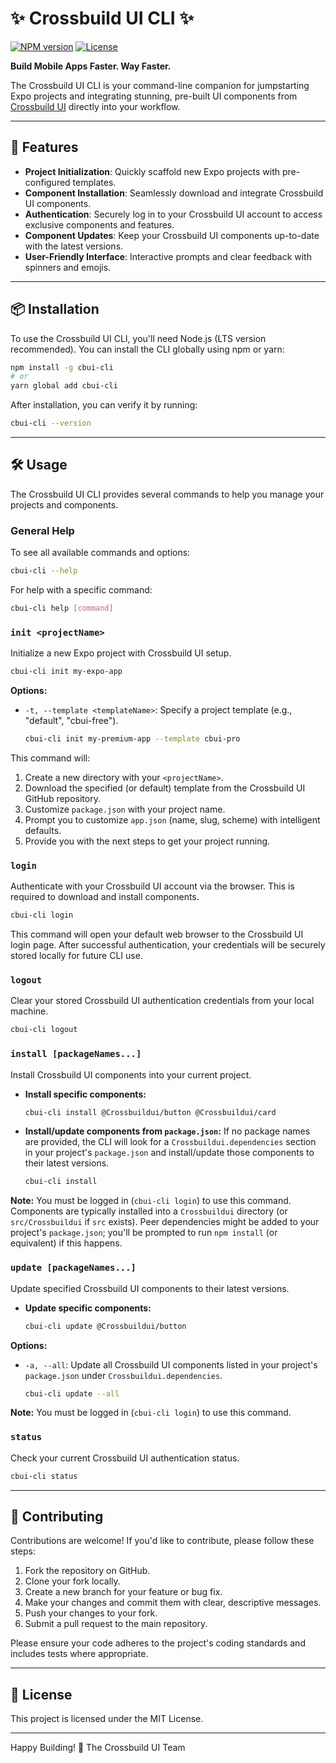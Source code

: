 # ✨ Crossbuild UI CLI ✨

[![NPM version](https://img.shields.io/badge/NPM%20version?style=flat)](https://www.npmjs.com/package/cbui-cli)
[![License](https://img.shields.io/badge/License?style=flat)](https://github.com/Crossbuildui/Crossbuildui/blob/main/LICENSE)

**Build Mobile Apps Faster. Way Faster.**

The Crossbuild UI CLI is your command-line companion for jumpstarting Expo projects and integrating stunning, pre-built UI components from [Crossbuild UI](https://crossbuildui.com) directly into your workflow.

---

## 🚀 Features

*   **Project Initialization**: Quickly scaffold new Expo projects with pre-configured templates.
*   **Component Installation**: Seamlessly download and integrate Crossbuild UI components.
*   **Authentication**: Securely log in to your Crossbuild UI account to access exclusive components and features.
*   **Component Updates**: Keep your Crossbuild UI components up-to-date with the latest versions.
*   **User-Friendly Interface**: Interactive prompts and clear feedback with spinners and emojis.

---

## 📦 Installation

To use the Crossbuild UI CLI, you'll need Node.js (LTS version recommended). You can install the CLI globally using npm or yarn:

```bash
npm install -g cbui-cli
# or
yarn global add cbui-cli
```

After installation, you can verify it by running:
```bash
cbui-cli --version
```

---

## 🛠️ Usage

The Crossbuild UI CLI provides several commands to help you manage your projects and components.

### General Help

To see all available commands and options:
```bash
cbui-cli --help
```

For help with a specific command:
```bash
cbui-cli help [command]
```

### `init <projectName>`

Initialize a new Expo project with Crossbuild UI setup.

```bash
cbui-cli init my-expo-app
```

**Options:**
*   `-t, --template <templateName>`: Specify a project template (e.g., "default", "cbui-free").
    ```bash
    cbui-cli init my-premium-app --template cbui-pro
    ```

This command will:
1.  Create a new directory with your `<projectName>`.
2.  Download the specified (or default) template from the Crossbuild UI GitHub repository.
3.  Customize `package.json` with your project name.
4.  Prompt you to customize `app.json` (name, slug, scheme) with intelligent defaults.
5.  Provide you with the next steps to get your project running.

### `login`

Authenticate with your Crossbuild UI account via the browser. This is required to download and install components.

```bash
cbui-cli login
```

This command will open your default web browser to the Crossbuild UI login page. After successful authentication, your credentials will be securely stored locally for future CLI use.

### `logout`

Clear your stored Crossbuild UI authentication credentials from your local machine.

```bash
cbui-cli logout
```

### `install [packageNames...]`

Install Crossbuild UI components into your current project.

*   **Install specific components:**
    ```bash
    cbui-cli install @Crossbuildui/button @Crossbuildui/card
    ```
*   **Install/update components from `package.json`:**
    If no package names are provided, the CLI will look for a `Crossbuildui.dependencies` section in your project's `package.json` and install/update those components to their latest versions.
    ```bash
    cbui-cli install
    ```

**Note:** You must be logged in (`cbui-cli login`) to use this command. Components are typically installed into a `Crossbuildui` directory (or `src/Crossbuildui` if `src` exists). Peer dependencies might be added to your project's `package.json`; you'll be prompted to run `npm install` (or equivalent) if this happens.

### `update [packageNames...]`

Update specified Crossbuild UI components to their latest versions.

*   **Update specific components:**
    ```bash
    cbui-cli update @Crossbuildui/button
    ```

**Options:**
*   `-a, --all`: Update all Crossbuild UI components listed in your project's `package.json` under `Crossbuildui.dependencies`.
    ```bash
    cbui-cli update --all
    ```

**Note:** You must be logged in (`cbui-cli login`) to use this command.

### `status`

Check your current Crossbuild UI authentication status.

```bash
cbui-cli status
```

---

## 🤝 Contributing

Contributions are welcome! If you'd like to contribute, please follow these steps:

1.  Fork the repository on GitHub.
2.  Clone your fork locally.
3.  Create a new branch for your feature or bug fix.
4.  Make your changes and commit them with clear, descriptive messages.
5.  Push your changes to your fork.
6.  Submit a pull request to the main repository.

Please ensure your code adheres to the project's coding standards and includes tests where appropriate.

---

## 📜 License

This project is licensed under the MIT License.

---

Happy Building! 🚀
The Crossbuild UI Team